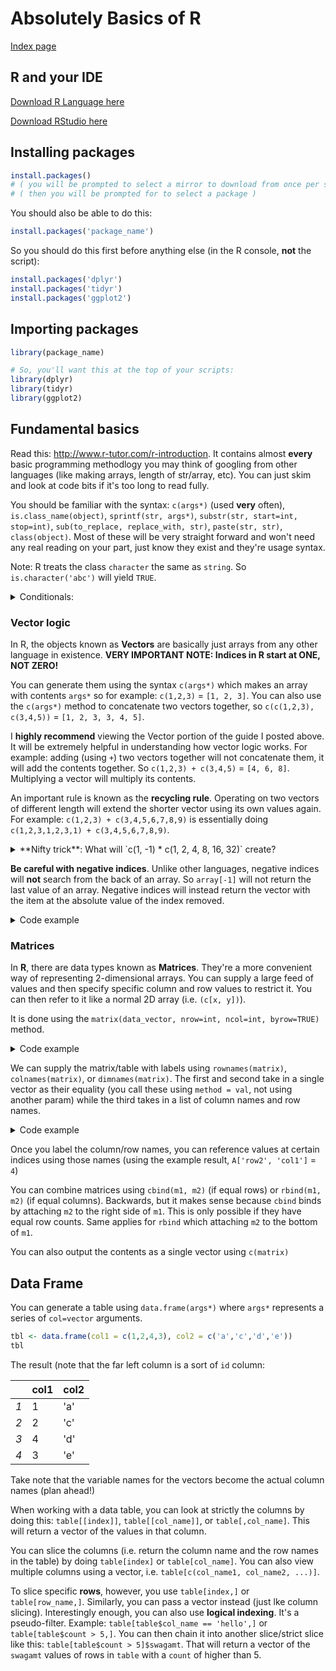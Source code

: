 # Absolutely Basics of R

[Index page](https://github.com/enragednuke/R-language-cheatsheet/blob/master/README.md)

## R and your IDE

[Download R Language here](https://cran.r-project.org/bin/windows/base/)

[Download RStudio here](http://www.rstudio.com/products/rstudio/download/)

## Installing packages

```R
install.packages()
# ( you will be prompted to select a mirror to download from once per session )
# ( then you will be prompted for to select a package )
```

You should also be able to do this:

```R
install.packages('package_name')
```

So you should do this first before anything else (in the R console, **not** the script):

```R
install.packages('dplyr')
install.packages('tidyr')
install.packages('ggplot2')
```

## Importing packages

```R
library(package_name)

# So, you'll want this at the top of your scripts:
library(dplyr)
library(tidyr)
library(ggplot2)
```

## Fundamental basics

Read this: http://www.r-tutor.com/r-introduction. It contains almost **every** basic programming methodlogy you may think of googling from other languages (like making arrays, length of str/array, etc). You can just skim and look at code bits if it's too long to read fully.

You should be familiar with the syntax: `c(args*)` (used **very** often), `is.class_name(object)`, `sprintf(str, args*)`, `substr(str, start=int, stop=int)`, `sub(to_replace, replace_with, str)`, `paste(str, str)`, `class(object)`. Most of these will be very straight forward and won't need any real reading on your part, just know they exist and they're usage syntax.

Note: R treats the class `character` the same as `string`. So `is.character('abc')` will yield `TRUE`.

<details>
<summary>Conditionals:</summary>

|Symbol|Meaning|
|---|---|
|`|`|OR|
|`&`|AND|
|`!`|NOT|

</details>

### Vector logic

In R, the objects known as **Vectors** are basically just arrays from any other language in existence. **VERY IMPORTANT NOTE: Indices in R start at ONE, NOT ZERO!**

You can generate them using the syntax `c(args*)` which makes an array with contents `args*` so for example: `c(1,2,3)` = `[1, 2, 3]`. You can also use the `c(args*)` method to concatenate two vectors together, so `c(c(1,2,3), c(3,4,5))` = `[1, 2, 3, 3, 4, 5]`.

I **highly recommend** viewing the Vector portion of the guide I posted above. It will be extremely helpful in understanding how vector logic works. For example: adding (using `+`) two vectors together will not concatenate them, it will add the contents together. So `c(1,2,3) + c(3,4,5)` = `[4, 6, 8]`. Multiplying a vector will multiply its contents.

An important rule is known as the **recycling rule**. Operating on two vectors of different length will extend the shorter vector using its own values again. For example: `c(1,2,3) + c(3,4,5,6,7,8,9)` is essentially doing `c(1,2,3,1,2,3,1) + c(3,4,5,6,7,8,9)`.

<details>
<summary>**Nifty trick**: What will `c(1, -1) * c(1, 2, 4, 8, 16, 32)` create?</summary>
`[1, -2, 4, -8, 16, -32]`
aka an alternating sequence!
</details>

**Be careful with negative indices**. Unlike other languages, negative indices will **not** search from the back of an array. So `array[-1]` will not return the last value of an array. Negative indices will instead return the vector with the item at the absolute value of the index removed.

<details>
<summary>Code example</summary>
```R
> a = c(1, 2, 3, 4)
> a
[1, 2, 3, 4]
> a[-1]
[2, 3, 4]
> a[-3]
[1, 2, 4]
```
</details>

### Matrices

In **R**, there are data types known as **Matrices**. They're a more convenient way of representing 2-dimensional arrays. You can supply a large feed of values and then specify specific column and row values to restrict it. You can then refer to it like a normal 2D array (i.e. `(c[x, y])`).

It is done using the `matrix(data_vector, nrow=int, ncol=int, byrow=TRUE)` method.

<details>
<summary>Code example</summary>
```R
A = matrix(
  c(1, 2, 3, 4, 5, 6),
  nrow=2,
  ncol=3,
  byrow=TRUE)
```

Generates the following table:

```
1 2 3
4 5 6
```
</details>

We can supply the matrix/table with labels using `rownames(matrix)`, `colnames(matrix)`, or `dimnames(matrix)`. The first and second take in a single vector as their equality (you call these using `method = val`, not using another param) while the third takes in a list of column names and row names.

<details>
<summary>Code example</summary>
```R
dimnames(A) = list(
            c('row1', 'row2'),
            c('col1', 'col2', 'col3'))
```

This produces:

||col1|col2|col3|
|---|---|---|---|
|**row1**|1|2|3|
|**row2**|4|5|6|
</details>

Once you label the column/row names, you can reference values at certain indices using those names (using the example result, `A['row2', 'col1']` = `4`)

You can combine matrices using `cbind(m1, m2)` (if equal rows) or `rbind(m1, m2)` (if equal columns). Backwards, but it makes sense because `cbind` binds by attaching `m2` to the right side of `m1`. This is only possible if they have equal row counts. Same applies for `rbind` which attaching `m2` to the bottom of `m1`.

You can also output the contents as a single vector using `c(matrix)`

## Data Frame

You can generate a table using `data.frame(args*)` where `args*` represents a series of `col=vector` arguments.

```R
tbl <- data.frame(col1 = c(1,2,4,3), col2 = c('a','c','d','e'))
tbl
```
The result (note that the far left column is a sort of `id` column:

||col1|col2|
|---|---|---|
|*1*|1|'a'|
|*2*|2|'c'|
|*3*|4|'d'|
|*4*|3|'e'|

Take note that the variable names for the vectors become the actual column names (plan ahead!)

When working with a data table, you can look at strictly the columns by doing this: `table[[index]]`, `table[[col_name]]`, or `table[,col_name]`. This will return a vector of the values in that column.

You can slice the columns (i.e. return the column name and the row names in the table) by doing `table[index]` or `table[col_name]`. You can also view multiple columns using a vector, i.e. `table[c(col_name1, col_name2, ...)]`.

To slice specific **rows**, however, you use `table[index,]` or `table[row_name,]`. Similarly, you can pass a vector instead (just lke column slicing). Interestingly enough, you can also use **logical indexing**. It's a pseudo-filter. Example: `table[table$col_name == 'hello',]` or `table[table$count > 5,]`. You can then chain it into another slice/strict slice like this: `table[table$count > 5]$swagamt`. That will return a vector of the `swagamt` values of rows in `table` with a `count` of higher than 5.
